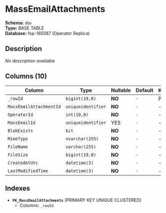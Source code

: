 # MassEmailAttachments

**Schema:** `dbo`  
**Type:** BASE TABLE  
**Database:** fsp-165587 (Operator Replica)

## Description

*No description available*

## Columns (10)

| Column | Type | Nullable | Default | Keys | Description |
|--------|------|----------|---------|------|-------------|
| `_rowId` | `bigint(19,0)` | **NO** | `-` | PK | - |
| `MassEmailAttachmentId` | `uniqueidentifier` | **NO** | `-` | - | - |
| `OperatorId` | `int(10,0)` | **NO** | `-` | - | - |
| `MassEmailId` | `uniqueidentifier` | YES | `-` | - | - |
| `BlobExists` | `bit` | **NO** | `-` | - | - |
| `MimeType` | `nvarchar(255)` | **NO** | `-` | - | - |
| `FileName` | `varchar(255)` | **NO** | `-` | - | - |
| `FileSize` | `bigint(19,0)` | **NO** | `-` | - | - |
| `CreatedAtUtc` | `datetime(3)` | **NO** | `-` | - | - |
| `LastModifiedTime` | `datetime(3)` | **NO** | `-` | - | - |

## Indexes

- **`PK_MassEmailAttachments`** (PRIMARY KEY UNIQUE CLUSTERED)
  - Columns: `_rowId`

